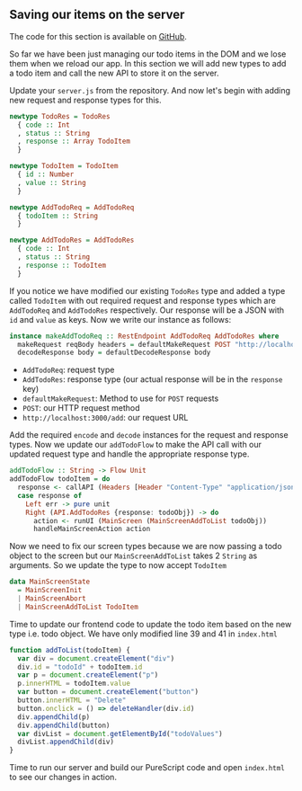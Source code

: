 ## Saving our items on the server

The code for this section is available on [GitHub](https://github.com/iAmMrinal0/prestoByExample/releases/tag/v0.7).

So far we have been just managing our todo items in the DOM and we lose them when we reload our app. In this section we will add new types to add a todo item and call the new API to store it on the server.

Update your `server.js` from the repository. And now let's begin with adding new request and response types for this.

```haskell
newtype TodoRes = TodoRes
  { code :: Int
  , status :: String
  , response :: Array TodoItem
  }

newtype TodoItem = TodoItem
  { id :: Number
  , value :: String
  }

newtype AddTodoReq = AddTodoReq
  { todoItem :: String
  }

newtype AddTodoRes = AddTodoRes
  { code :: Int
  , status :: String
  , response :: TodoItem
  }
```

If you notice we have modified our existing `TodoRes` type and added a type called `TodoItem` with out required request and response types which are `AddTodoReq` and `AddTodoRes` respectively. Our response will be a JSON with `id` and `value` as keys. Now we write our instance as follows:

```haskell
instance makeAddTodoReq :: RestEndpoint AddTodoReq AddTodoRes where
  makeRequest reqBody headers = defaultMakeRequest POST "http://localhost:3000/add" headers reqBody
  decodeResponse body = defaultDecodeResponse body
```

* `AddTodoReq`: request type
* `AddTodoRes`: response type \(our actual response will be in the `response` key\)
* `defaultMakeRequest`: Method to use for `POST` requests
* `POST`: our HTTP request method
* `http://localhost:3000/add`: our request URL

Add the required `encode` and `decode` instances for the request and response types. Now we update our `addTodoFlow` to make the API call with our updated request type and handle the appropriate response type.

```haskell
addTodoFlow :: String -> Flow Unit
addTodoFlow todoItem = do
  response <- callAPI (Headers [Header "Content-Type" "application/json"]) (API.AddTodoReq {todoItem: todoItem})
  case response of
    Left err -> pure unit
    Right (API.AddTodoRes {response: todoObj}) -> do
      action <- runUI (MainScreen (MainScreenAddToList todoObj))
      handleMainScreenAction action
```

Now we need to fix our screen types because we are now passing a todo object to the screen but our `MainScreenAddToList` takes 2 `String` as arguments. So we update the type to now accept `TodoItem`

```haskell
data MainScreenState
  = MainScreenInit
  | MainScreenAbort
  | MainScreenAddToList TodoItem
```

Time to update our frontend code to update the todo item based on the new type i.e. todo object. We have only modified line 39 and 41 in `index.html`

```js
function addToList(todoItem) {
  var div = document.createElement("div")
  div.id = "todoId" + todoItem.id
  var p = document.createElement("p")
  p.innerHTML = todoItem.value
  var button = document.createElement("button")
  button.innerHTML = "Delete"
  button.onclick = () => deleteHandler(div.id)
  div.appendChild(p)
  div.appendChild(button)
  var divList = document.getElementById("todoValues")
  divList.appendChild(div)
}
```

Time to run our server and build our PureScript code and open `index.html` to see our changes in action.


